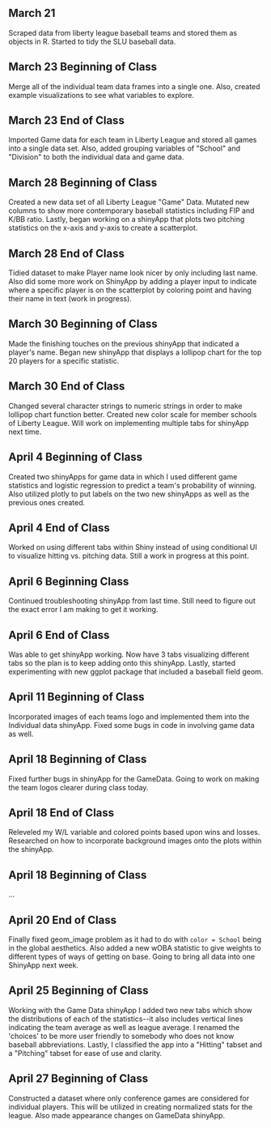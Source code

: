 ## March 21

Scraped data from liberty league baseball teams and stored them as objects in R. Started to tidy the SLU baseball data.

## March 23 Beginning of Class

Merge all of the individual team data frames into a single one. Also, created example visualizations to see what variables to explore.

## March 23 End of Class

Imported Game data for each team in Liberty League and stored all games into a single data set. Also, added grouping variables of "School" and "Division" to both the individual data and game data.

## March 28 Beginning of Class

Created a new data set of all Liberty League "Game" Data. Mutated new columns to show more contemporary baseball statistics including FIP and K/BB ratio. Lastly, began working on a shinyApp that plots two pitching statistics on the x-axis and y-axis to create a scatterplot.

## March 28 End of Class

Tidied dataset to make Player name look nicer by only including last name. Also did some more work on ShinyApp by adding a player input to indicate where a specific player is on the scatterplot by coloring point and having their name in text (work in progress).

## March 30 Beginning of Class

Made the finishing touches on the previous shinyApp that indicated a player's name. Began new shinyApp that displays a lollipop chart for the top 20 players for a specific statistic.

## March 30 End of Class

Changed several character strings to numeric strings in order to make lollipop chart function better. Created new color scale for member schools of Liberty League. Will work on implementing multiple tabs for shinyApp next time.

## April 4 Beginning of Class

Created two shinyApps for game data in which I used different game statistics and logistic regression to predict a team's probability of winning. Also utilized plotly to put labels on the two new shinyApps as well as the previous ones created.

## April 4 End of Class

Worked on using different tabs within Shiny instead of using conditional UI to visualize hitting vs. pitching data. Still a work in progress at this point.

## April 6 Beginning Class

Continued troubleshooting shinyApp from last time. Still need to figure out the exact error I am making to get it working.

## April 6 End of Class

Was able to get shinyApp working. Now have 3 tabs visualizing different tabs so the plan is to keep adding onto this shinyApp. Lastly, started experimenting with new ggplot package that included a baseball field geom.

## April 11 Beginning of Class

Incorporated images of each teams logo and implemented them into the Individual data shinyApp. Fixed some bugs in code in involving game data as well.

## April 18 Beginning of Class

Fixed further bugs in shinyApp for the GameData. Going to work on making the team logos clearer during class today.

## April 18 End of Class

Releveled my W/L variable and colored points based upon wins and losses. Researched on how to incorporate background images onto the plots within the shinyApp.

## April 18 Beginning of Class

...

## April 20 End of Class

Finally fixed geom_image problem as it had to do with `color = School` being in the global aesthetics. Also added a new wOBA statistic to give weights to different types of ways of getting on base. Going to bring all data into one ShinyApp next week.

## April 25 Beginning of Class

Working with the Game Data shinyApp I added two new tabs which show the distributions of each of the statistics--it also includes vertical lines indicating the team average as well as league average. I renamed the 'choices' to be more user friendly to somebody who does not know baseball abbreviations. Lastly, I classified the app into a "Hitting" tabset and a "Pitching" tabset for ease of use and clarity.

## April 27 Beginning of Class

Constructed a dataset where only conference games are considered for individual players. This will be utilized in creating normalized stats for the league. Also made appearance changes on GameData shinyApp.

